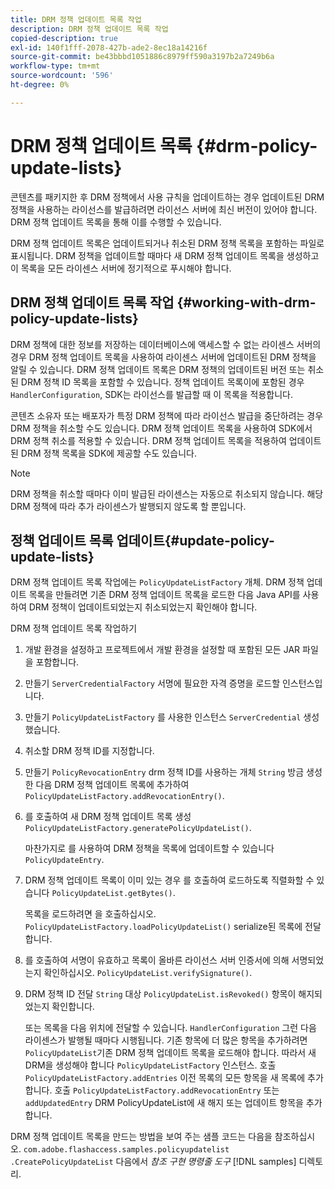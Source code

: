 ```yaml
---
title: DRM 정책 업데이트 목록 작업
description: DRM 정책 업데이트 목록 작업
copied-description: true
exl-id: 140f1fff-2078-427b-ade2-8ec18a14216f
source-git-commit: be43bbbd1051886c8979ff590a3197b2a7249b6a
workflow-type: tm+mt
source-wordcount: '596'
ht-degree: 0%

---
```


# DRM 정책 업데이트 목록 {#drm-policy-update-lists}

콘텐츠를 패키지한 후 DRM 정책에서 사용 규칙을 업데이트하는 경우 업데이트된 DRM 정책을 사용하는 라이선스를 발급하려면 라이선스 서버에 최신 버전이 있어야 합니다. DRM 정책 업데이트 목록을 통해 이를 수행할 수 있습니다.

DRM 정책 업데이트 목록은 업데이트되거나 취소된 DRM 정책 목록을 포함하는 파일로 표시됩니다. DRM 정책을 업데이트할 때마다 새 DRM 정책 업데이트 목록을 생성하고 이 목록을 모든 라이센스 서버에 정기적으로 푸시해야 합니다.

## DRM 정책 업데이트 목록 작업 {#working-with-drm-policy-update-lists}

DRM 정책에 대한 정보를 저장하는 데이터베이스에 액세스할 수 없는 라이센스 서버의 경우 DRM 정책 업데이트 목록을 사용하여 라이센스 서버에 업데이트된 DRM 정책을 알릴 수 있습니다. DRM 정책 업데이트 목록은 DRM 정책의 업데이트된 버전 또는 취소된 DRM 정책 ID 목록을 포함할 수 있습니다. 정책 업데이트 목록이에 포함된 경우 `HandlerConfiguration`, SDK는 라이선스를 발급할 때 이 목록을 적용합니다.

콘텐츠 소유자 또는 배포자가 특정 DRM 정책에 따라 라이선스 발급을 중단하려는 경우 DRM 정책을 취소할 수도 있습니다. DRM 정책 업데이트 목록을 사용하여 SDK에서 DRM 정책 취소를 적용할 수 있습니다. DRM 정책 업데이트 목록을 적용하여 업데이트된 DRM 정책 목록을 SDK에 제공할 수도 있습니다.

>[!NOTE]
>
>DRM 정책을 취소할 때마다 이미 발급된 라이센스는 자동으로 취소되지 않습니다. 해당 DRM 정책에 따라 추가 라이센스가 발행되지 않도록 할 뿐입니다.

## 정책 업데이트 목록 업데이트{#update-policy-update-lists}

DRM 정책 업데이트 목록 작업에는 `PolicyUpdateListFactory` 개체. DRM 정책 업데이트 목록을 만들려면 기존 DRM 정책 업데이트 목록을 로드한 다음 Java API를 사용하여 DRM 정책이 업데이트되었는지 취소되었는지 확인해야 합니다.

DRM 정책 업데이트 목록 작업하기

1. 개발 환경을 설정하고 프로젝트에서 개발 환경을 설정할 때 포함된 모든 JAR 파일을 포함합니다.
1. 만들기 `ServerCredentialFactory` 서명에 필요한 자격 증명을 로드할 인스턴스입니다.
1. 만들기 `PolicyUpdateListFactory` 를 사용한 인스턴스 `ServerCredential` 생성했습니다.
1. 취소할 DRM 정책 ID를 지정합니다.
1. 만들기 `PolicyRevocationEntry` drm 정책 ID를 사용하는 개체 `String` 방금 생성한 다음 DRM 정책 업데이트 목록에 추가하여 `PolicyUpdateListFactory.addRevocationEntry()`.
1. 를 호출하여 새 DRM 정책 업데이트 목록 생성 `PolicyUpdateListFactory.generatePolicyUpdateList()`.

   마찬가지로 를 사용하여 DRM 정책을 목록에 업데이트할 수 있습니다 `PolicyUpdateEntry`.
1. DRM 정책 업데이트 목록이 이미 있는 경우 를 호출하여 로드하도록 직렬화할 수 있습니다 `PolicyUpdateList.getBytes()`.

   목록을 로드하려면 을 호출하십시오. `PolicyUpdateListFactory.loadPolicyUpdateList()` serialize된 목록에 전달합니다.
1. 를 호출하여 서명이 유효하고 목록이 올바른 라이선스 서버 인증서에 의해 서명되었는지 확인하십시오. `PolicyUpdateList.verifySignature()`.
1. DRM 정책 ID 전달 `String` 대상 `PolicyUpdateList.isRevoked()` 항목이 해지되었는지 확인합니다.

   또는 목록을 다음 위치에 전달할 수 있습니다. `HandlerConfiguration` 그런 다음 라이센스가 발행될 때마다 시행됩니다.
기존 항목에 더 많은 항목을 추가하려면 `PolicyUpdateList`기존 DRM 정책 업데이트 목록을 로드해야 합니다. 따라서 새 DRM을 생성해야 합니다 `PolicyUpdateListFactory` 인스턴스. 호출 `PolicyUpdateListFactory.addEntries` 이전 목록의 모든 항목을 새 목록에 추가합니다. 호출 `PolicyUpdateListFactory.addRevocationEntry` 또는 `addUpdatedEntry` DRM PolicyUpdateList에 새 해지 또는 업데이트 항목을 추가합니다.

DRM 정책 업데이트 목록을 만드는 방법을 보여 주는 샘플 코드는 다음을 참조하십시오. `com.adobe.flashaccess.samples.policyupdatelist` `.CreatePolicyUpdateList` 다음에서 *참조 구현 명령줄 도구* [!DNL samples] 디렉토리.
